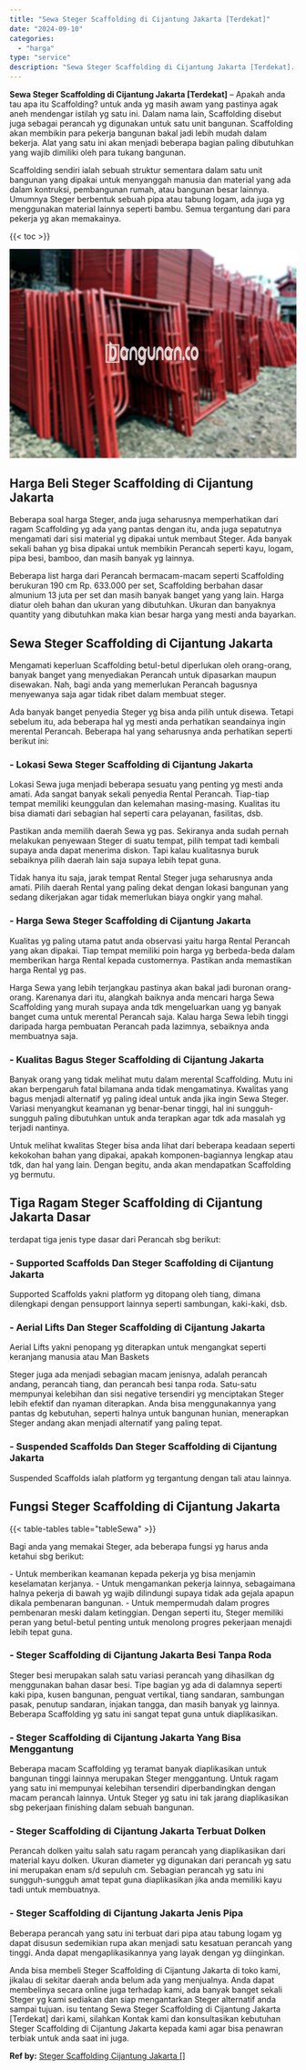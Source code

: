 ```yaml
---
title: "Sewa Steger Scaffolding di Cijantung Jakarta [Terdekat]"
date: "2024-09-10"
categories: 
  - "harga"
type: "service"
description: "Sewa Steger Scaffolding di Cijantung Jakarta [Terdekat]. Anda bisa membeli Steger Scaffolding di Cijantung Jakarta di toko kami, jikalau di sekitar daerah an..."
---
```


**Sewa Steger Scaffolding di Cijantung Jakarta \[Terdekat\]** – Apakah anda tau apa itu Scaffolding? untuk anda yg masih awam yang pastinya agak aneh mendengar istilah yg satu ini. Dalam nama lain, Scaffolding disebut juga sebagai perancah yg digunakan untuk satu unit bangunan. Scaffolding akan membikin para pekerja bangunan bakal jadi lebih mudah dalam bekerja. Alat yang satu ini akan menjadi beberapa bagian paling dibutuhkan yang wajib dimiliki oleh para tukang bangunan.

Scaffolding sendiri ialah sebuah struktur sementara dalam satu unit bangunan yang dipakai untuk menyanggah manusia dan material yang ada dalam kontruksi, pembangunan rumah, atau bangunan besar lainnya. Umumnya Steger berbentuk sebuah pipa atau tabung logam, ada juga yg menggunakan material lainnya seperti bambu. Semua tergantung dari para pekerja yg akan memakainya.

{{< toc >}}

![Sewa Steger Scaffolding di Cijantung Jakarta [Terdekat]](/images/sewa-scaffolding-steger-08.png)

## Harga Beli Steger Scaffolding di Cijantung Jakarta

Beberapa soal harga Steger, anda juga seharusnya memperhatikan dari ragam Scaffolding yg ada yang pantas dengan itu, anda juga sepatutnya mengamati dari sisi material yg dipakai untuk membaut Steger. Ada banyak sekali bahan yg bisa dipakai untuk membikin Perancah seperti kayu, logam, pipa besi, bamboo, dan masih banyak yg lainnya.

Beberapa list harga dari Perancah bermacam-macam seperti Scaffolding berukuran 190 cm Rp. 633.000 per set, Scaffolding berbahan dasar almunium 13 juta per set dan masih banyak banget yang yang lain. Harga diatur oleh bahan dan ukuran yang dibutuhkan. Ukuran dan banyaknya quantity yang dibutuhkan maka kian besar harga yang mesti anda bayarkan.

## Sewa Steger Scaffolding di Cijantung Jakarta

Mengamati keperluan Scaffolding betul-betul diperlukan oleh orang-orang, banyak banget yang menyediakan Perancah untuk dipasarkan maupun disewakan. Nah, bagi anda yang memerlukan Perancah bagusnya menyewanya saja agar tidak ribet dalam membuat steger.

Ada banyak banget penyedia Steger yg bisa anda pilih untuk disewa. Tetapi sebelum itu, ada beberapa hal yg mesti anda perhatikan seandainya ingin merental Perancah. Beberapa hal yang seharusnya anda perhatikan seperti berikut ini:

### \- Lokasi Sewa Steger Scaffolding di Cijantung Jakarta

Lokasi Sewa juga menjadi beberapa sesuatu yang penting yg mesti anda amati. Ada sangat banyak sekali penyedia Rental Perancah. Tiap-tiap tempat memiliki keunggulan dan kelemahan masing-masing. Kualitas itu bisa diamati dari sebagian hal seperti cara pelayanan, fasilitas, dsb.

Pastikan anda memilih daerah Sewa yg pas. Sekiranya anda sudah pernah melakukan penyewaan Steger di suatu tempat, pilih tempat tadi kembali supaya anda dapat menerima diskon. Tapi kalau kualitasnya buruk sebaiknya pilih daerah lain saja supaya lebih tepat guna.

Tidak hanya itu saja, jarak tempat Rental Steger juga seharusnya anda amati. Pilih daerah Rental yang paling dekat dengan lokasi bangunan yang sedang dikerjakan agar tidak memerlukan biaya ongkir yang mahal.

### \- Harga Sewa Steger Scaffolding di Cijantung Jakarta

Kualitas yg paling utama patut anda observasi yaitu harga Rental Perancah yang akan dipakai. Tiap tempat memiliki poin harga yg berbeda-beda dalam memberikan harga Rental kepada customernya. Pastikan anda memastikan harga Rental yg pas.

Harga Sewa yang lebih terjangkau pastinya akan bakal jadi buronan orang-orang. Karenanya dari itu, alangkah baiknya anda mencari harga Sewa Scaffolding yang murah supaya anda tdk mengeluarkan uang yg banyak banget cuma untuk merental Perancah saja. Kalau harga Sewa lebih tinggi daripada harga pembuatan Perancah pada lazimnya, sebaiknya anda membuatnya saja.

### \- Kualitas Bagus Steger Scaffolding di Cijantung Jakarta

Banyak orang yang tidak melihat mutu dalam merental Scaffolding. Mutu ini akan berpengaruh fatal bilamana anda tidak mengamatinya. Kwalitas yang bagus menjadi alternatif yg paling ideal untuk anda jika ingin Sewa Steger. Variasi menyangkut keamanan yg benar-benar tinggi, hal ini sungguh-sungguh paling dibutuhkan untuk anda terapkan agar tdk ada masalah yg terjadi nantinya.

Untuk melihat kwalitas Steger bisa anda lihat dari beberapa keadaan seperti kekokohan bahan yang dipakai, apakah komponen-bagiannya lengkap atau tdk, dan hal yang lain. Dengan begitu, anda akan mendapatkan Scaffolding yg bermutu.

## Tiga Ragam Steger Scaffolding di Cijantung Jakarta Dasar

terdapat tiga jenis type dasar dari Perancah sbg berikut:

### \- Supported Scaffolds Dan Steger Scaffolding di Cijantung Jakarta

Supported Scaffolds yakni platform yg ditopang oleh tiang, dimana dilengkapi dengan pensupport lainnya seperti sambungan, kaki-kaki, dsb.

### \- Aerial Lifts Dan Steger Scaffolding di Cijantung Jakarta

Aerial Lifts yakni penopang yg diterapkan untuk mengangkat seperti keranjang manusia atau Man Baskets

Steger juga ada menjadi sebagian macam jenisnya, adalah perancah andang, perancah tiang, dan perancah besi tanpa roda. Satu-satu mempunyai kelebihan dan sisi negative tersendiri yg menciptakan Steger lebih efektif dan nyaman diterapkan. Anda bisa menggunakannya yang pantas dg kebutuhan, seperti halnya untuk bangunan hunian, menerapkan Steger andang akan menjadi alternatif yang paling tepat.

### \- Suspended Scaffolds Dan Steger Scaffolding di Cijantung Jakarta

Suspended Scaffolds ialah platform yg tergantung dengan tali atau lainnya.

## Fungsi Steger Scaffolding di Cijantung Jakarta

{{< table-tables table="tableSewa" >}}

Bagi anda yang memakai Steger, ada beberapa fungsi yg harus anda ketahui sbg berikut:

\- Untuk memberikan keamanan kepada pekerja yg bisa menjamin keselamatan kerjanya. - Untuk mengamankan pekerja lainnya, sebagaimana halnya pekerja di bawah yg wajib dilindungi supaya tidak ada gejala apapun dikala pembenaran bangunan. - Untuk mempermudah dalam progres pembenaran meski dalam ketinggian. Dengan seperti itu, Steger memiliki peran yang betul-betul penting untuk menolong progres pekerjaan menajdi lebih tepat guna.

### \- Steger Scaffolding di Cijantung Jakarta Besi Tanpa Roda

Steger besi merupakan salah satu variasi perancah yang dihasilkan dg menggunakan bahan dasar besi. Tipe bagian yg ada di dalamnya seperti kaki pipa, kusen bangunan, penguat vertikal, tiang sandaran, sambungan pasak, penutup sandaran, injakan tangga, dan masih banyak yg lainnya. Beberapa Scaffolding yg satu ini sangat tepat guna untuk diaplikasikan.

### \- Steger Scaffolding di Cijantung Jakarta Yang Bisa Menggantung

Beberapa macam Scaffolding yg teramat banyak diaplikasikan untuk bangunan tinggi lainnya merupakan Steger menggantung. Untuk ragam yang satu ini mempunyai kelebihan tersendiri diperbandingkan dengan macam perancah lainnya. Untuk Steger yg satu ini tak jarang diaplikasikan sbg pekerjaan finishing dalam sebuah bangunan.

### \- Steger Scaffolding di Cijantung Jakarta Terbuat Dolken

Perancah dolken yaitu salah satu ragam perancah yang diaplikasikan dari material kayu dolken. Ukuran diameter yg digunakan dari perancah yg satu ini merupakan enam s/d sepuluh cm. Sebagian perancah yg satu ini sungguh-sungguh amat tepat guna diaplikasikan jika anda memiliki kayu tadi untuk membuatnya.

### \- Steger Scaffolding di Cijantung Jakarta Jenis Pipa

Beberapa perancah yang satu ini terbuat dari pipa atau tabung logam yg dapat disusun sedemikian rupa akan menjadi satu kesatuan perancah yang tinggi. Anda dapat mengaplikasikannya yang layak dengan yg diinginkan.

Anda bisa membeli Steger Scaffolding di Cijantung Jakarta di toko kami, jikalau di sekitar daerah anda belum ada yang menjualnya. Anda dapat membelinya secara online juga terhadap kami, ada banyak banget sekali Steger yg kami sediakan dan siap mengantarkan Steger alternatif anda sampai tujuan. isu tentang Sewa Steger Scaffolding di Cijantung Jakarta \[Terdekat\] dari kami, silahkan Kontak kami dan konsultasikan kebutuhan Steger Scaffolding di Cijantung Jakarta kepada kami agar bisa penawran terbiak untuk anda saat ini juga.

**Ref by:** [Steger Scaffolding Cijantung Jakarta []](https://id.wikipedia.org/wiki/Steger)
